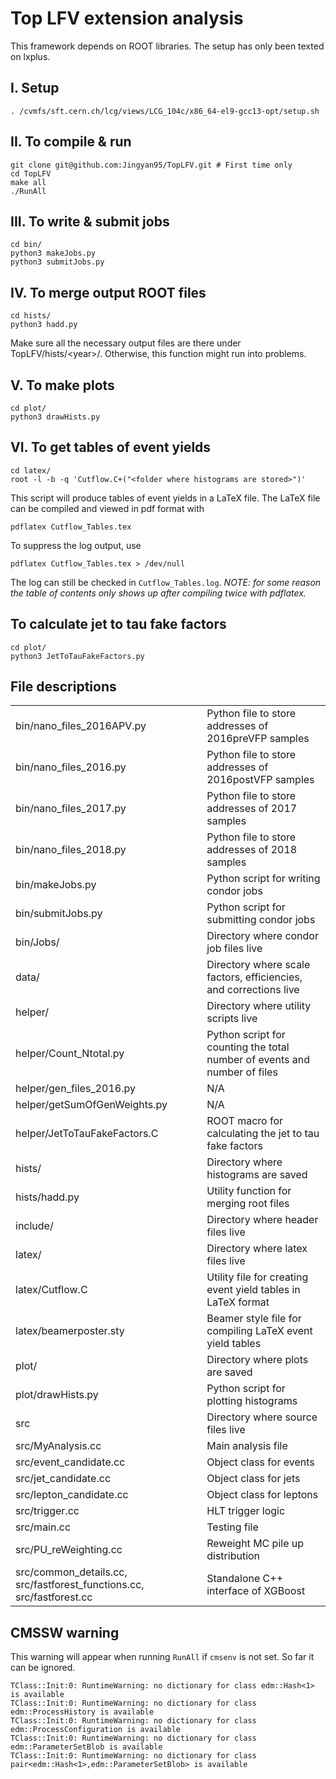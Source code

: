 # Top LFV extension analysis
This framework depends on ROOT libraries. The setup has only been texted on lxplus.

## I. Setup
```
. /cvmfs/sft.cern.ch/lcg/views/LCG_104c/x86_64-el9-gcc13-opt/setup.sh
```

## II. To compile & run
```
git clone git@github.com:Jingyan95/TopLFV.git # First time only
cd TopLFV
make all
./RunAll
```

## III. To write & submit jobs
```
cd bin/
python3 makeJobs.py
python3 submitJobs.py
```

## IV. To merge output ROOT files
```
cd hists/
python3 hadd.py
```
Make sure all the necessary output files are there under TopLFV/hists/\<year\>/. Otherwise, this function might run into problems.

## V. To make plots
```
cd plot/
python3 drawHists.py
```

## VI. To get tables of event yields
```
cd latex/
root -l -b -q 'Cutflow.C+("<folder where histograms are stored>")'
```
This script will produce tables of event yields in a LaTeX file. The LaTeX file can be compiled and viewed in pdf format with
```
pdflatex Cutflow_Tables.tex
```
To suppress the log output, use
```
pdflatex Cutflow_Tables.tex > /dev/null
```
The log can still be checked in `Cutflow_Tables.log`. *NOTE: for some reason the table of contents only shows up after compiling twice with pdflatex.*

## To calculate jet to tau fake factors
```
cd plot/
python3 JetToTauFakeFactors.py
```

## File descriptions
<table border="0">
  <tr>
    <td>bin/nano_files_2016APV.py</td>
    <td>Python file to store addresses of 2016preVFP samples</td>
  </tr>
  <tr>
    <td>bin/nano_files_2016.py</td>
    <td>Python file to store addresses of 2016postVFP samples</td>
  </tr>
  <tr>
    <td>bin/nano_files_2017.py</td>
    <td>Python file to store addresses of 2017 samples</td>
  </tr>
  <tr>
    <td>bin/nano_files_2018.py</td>
    <td>Python file to store addresses of 2018 samples</td>
  </tr>
  <tr>
    <td>bin/makeJobs.py</td>
    <td>Python script for writing condor jobs</td>
  </tr>
  <tr>
    <td>bin/submitJobs.py</td>
    <td>Python script for submitting condor jobs</td>
  </tr>
  <tr>
    <td>bin/Jobs/</td>
    <td>Directory where condor job files live</td>
  </tr>
  <tr>
    <td>data/</td>
    <td>Directory where scale factors, efficiencies, and corrections live</td>
  </tr>
  <tr>
    <td>helper/</td>
    <td>Directory where utility scripts live</td>
  </tr>
  <tr>
    <td>helper/Count_Ntotal.py</td>
    <td>Python script for counting the total number of events and number of files</td>
  </tr>
  <tr>
    <td>helper/gen_files_2016.py</td>
    <td>N/A</td>
  </tr>
  <tr>
    <td>helper/getSumOfGenWeights.py</td>
    <td>N/A</td>
  </tr>
  <tr>
    <td>helper/JetToTauFakeFactors.C</td>
    <td>ROOT macro for calculating the jet to tau fake factors</td>
  </tr>
  <tr>
    <td>hists/</td>
    <td>Directory where histograms are saved</td>
  </tr>
  <tr>
    <td>hists/hadd.py</td>
    <td>Utility function for merging root files</td>
  </tr>
  <tr>
    <td>include/</td>
    <td>Directory where header files live</td>
  </tr>
  <tr>
    <td>latex/</td>
    <td>Directory where latex files live</td>
  </tr>
  <tr>
    <td>latex/Cutflow.C</td>
    <td>Utility file for creating event yield tables in LaTeX format</td>
  </tr>
  <tr>
    <td>latex/beamerposter.sty</td>
    <td>Beamer style file for compiling LaTeX event yield tables</td>
  </tr>
  <tr>
    <td>plot/</td>
    <td>Directory where plots are saved</td>
  </tr>
  <tr>
    <td>plot/drawHists.py</td>
    <td>Python script for plotting histograms</td>
  </tr>
  <tr>
    <td>src</td>
    <td>Directory where source files live</td>
  </tr>
  <tr>
    <td>src/MyAnalysis.cc</td>
    <td>Main analysis file</td>
  </tr>
  <tr>
    <td>src/event_candidate.cc</td>
    <td>Object class for events</td>
  </tr>
  <tr>
    <td>src/jet_candidate.cc</td>
    <td>Object class for jets</td>
  </tr>
  <tr>
    <td>src/lepton_candidate.cc</td>
    <td>Object class for leptons</td>
  </tr>
  <tr>
    <td>src/trigger.cc</td>
    <td>HLT trigger logic</td>
  </tr>
  <tr>
    <td>src/main.cc</td>
    <td>Testing file</td>
  </tr>
  <tr>
    <td>src/PU_reWeighting.cc</td>
    <td>Reweight MC pile up distribution</td>
  </tr>
  <tr>
    <td>src/common_details.cc, src/fastforest_functions.cc, src/fastforest.cc</td>
    <td>Standalone C++ interface of XGBoost</td>
  </tr>
</table>

## CMSSW warning
This warning will appear when running `RunAll` if `cmsenv` is not set. So far it can be ignored.
```
TClass::Init:0: RuntimeWarning: no dictionary for class edm::Hash<1> is available
TClass::Init:0: RuntimeWarning: no dictionary for class edm::ProcessHistory is available
TClass::Init:0: RuntimeWarning: no dictionary for class edm::ProcessConfiguration is available
TClass::Init:0: RuntimeWarning: no dictionary for class edm::ParameterSetBlob is available
TClass::Init:0: RuntimeWarning: no dictionary for class pair<edm::Hash<1>,edm::ParameterSetBlob> is available
```
